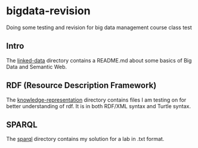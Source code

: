 # bigdata-revision
Doing some testing and revision for big data management course class test

## Intro
The [linked-data](linked-data) directory contains a README.md about some basics of Big Data and Semantic Web.

## RDF (Resource Description Framework)
The [knowledge-representation](knowledge-representation) directory contains files I am testing on for better understanding of rdf. It is in both RDF/XML syntax and Turtle syntax.

## SPARQL
The [sparql](sparql) directory contains my solution for a lab in .txt format.